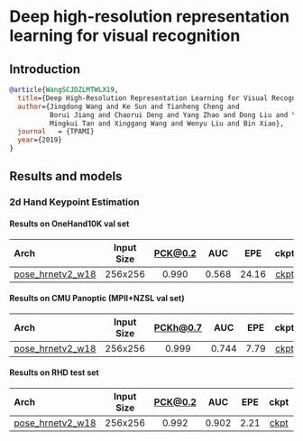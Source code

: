 # Deep high-resolution representation learning for visual recognition

## Introduction

<!-- [ALGORITHM] -->

```bibtex
@article{WangSCJDZLMTWLX19,
  title={Deep High-Resolution Representation Learning for Visual Recognition},
  author={Jingdong Wang and Ke Sun and Tianheng Cheng and
          Borui Jiang and Chaorui Deng and Yang Zhao and Dong Liu and Yadong Mu and
          Mingkui Tan and Xinggang Wang and Wenyu Liu and Bin Xiao},
  journal   = {TPAMI}
  year={2019}
}
```

## Results and models

### 2d Hand Keypoint Estimation

#### Results on OneHand10K val set

| Arch                                                                                   | Input Size | PCK@0.2 |  AUC  |  EPE  |                                                      ckpt                                                       |                                                    log                                                     |
| :------------------------------------------------------------------------------------- | :--------: | :-----: | :---: | :---: | :-------------------------------------------------------------------------------------------------------------: | :--------------------------------------------------------------------------------------------------------: |
| [pose_hrnetv2_w18](/configs/hand/hrnetv2/onehand10k/hrnetv2_w18_onehand10k_256x256.py) |  256x256   |  0.990  | 0.568 | 24.16 | [ckpt](https://download.openmmlab.com/mmpose/hand/hrnetv2/hrnetv2_w18_onehand10k_256x256-30bc9c6b_20210330.pth) | [log](https://download.openmmlab.com/mmpose/hand/hrnetv2/hrnetv2_w18_onehand10k_256x256_20210330.log.json) |

#### Results on CMU Panoptic (MPII+NZSL val set)

| Arch                                                                               | Input Size | PCKh@0.7 |  AUC  |  EPE  |                                                     ckpt                                                      |                                                   log                                                    |
| :--------------------------------------------------------------------------------- | :--------: | :------: | :---: | :---: | :-----------------------------------------------------------------------------------------------------------: | :------------------------------------------------------------------------------------------------------: |
| [pose_hrnetv2_w18](/configs/hand/hrnetv2/panoptic/hrnetv2_w18_panoptic_256x256.py) |  256x256   |  0.999   | 0.744 | 7.79  | [ckpt](https://download.openmmlab.com/mmpose/hand/hrnetv2/hrnetv2_w18_panoptic_256x256-53b12345_20210330.pth) | [log](https://download.openmmlab.com/mmpose/hand/hrnetv2/hrnetv2_w18_panoptic_256x256_20210330.log.json) |

#### Results on RHD test set

| Arch                                                                         | Input Size | PCK@0.2 |  AUC  |  EPE  |                                                    ckpt                                                    |                                                  log                                                  |
| :--------------------------------------------------------------------------- | :--------: | :-----: | :---: | :---: | :--------------------------------------------------------------------------------------------------------: | :---------------------------------------------------------------------------------------------------: |
| [pose_hrnetv2_w18](/configs/hand/hrnetv2/rhd2d/hrnetv2_w18_rhd2d_256x256.py) |  256x256   |  0.992  | 0.902 | 2.21  | [ckpt](https://download.openmmlab.com/mmpose/hand/hrnetv2/hrnetv2_w18_rhd2d_256x256-95b20dd8_20210330.pth) | [log](https://download.openmmlab.com/mmpose/hand/hrnetv2/hrnetv2_w18_rhd2d_256x256_20210330.log.json) |
